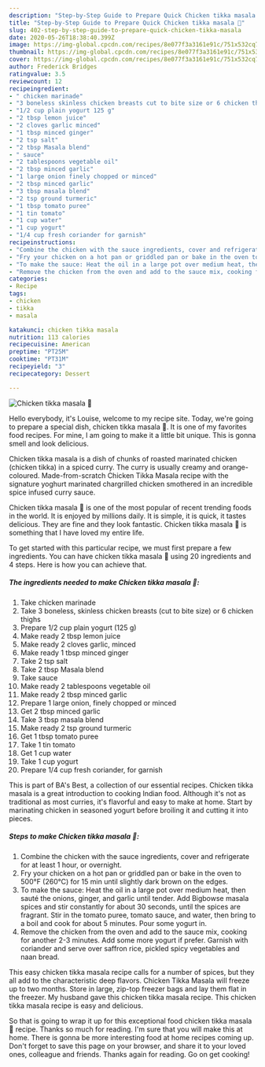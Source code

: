 ```yaml
---
description: "Step-by-Step Guide to Prepare Quick Chicken tikka masala 🍛"
title: "Step-by-Step Guide to Prepare Quick Chicken tikka masala 🍛"
slug: 402-step-by-step-guide-to-prepare-quick-chicken-tikka-masala
date: 2020-05-26T18:38:40.399Z
image: https://img-global.cpcdn.com/recipes/8e077f3a3161e91c/751x532cq70/chicken-tikka-masala-🍛-recipe-main-photo.jpg
thumbnail: https://img-global.cpcdn.com/recipes/8e077f3a3161e91c/751x532cq70/chicken-tikka-masala-🍛-recipe-main-photo.jpg
cover: https://img-global.cpcdn.com/recipes/8e077f3a3161e91c/751x532cq70/chicken-tikka-masala-🍛-recipe-main-photo.jpg
author: Frederick Bridges
ratingvalue: 3.5
reviewcount: 12
recipeingredient:
- " chicken marinade"
- "3 boneless skinless chicken breasts cut to bite size or 6 chicken thighs"
- "1/2 cup plain yogurt 125 g"
- "2 tbsp lemon juice"
- "2 cloves garlic minced"
- "1 tbsp minced ginger"
- "2 tsp salt"
- "2 tbsp Masala blend"
- " sauce"
- "2 tablespoons vegetable oil"
- "2 tbsp minced garlic"
- "1 large onion finely chopped or minced"
- "2 tbsp minced garlic"
- "3 tbsp masala blend"
- "2 tsp ground turmeric"
- "1 tbsp tomato puree"
- "1 tin tomato"
- "1 cup water"
- "1 cup yogurt"
- "1/4 cup fresh coriander for garnish"
recipeinstructions:
- "Combine the chicken with the sauce ingredients, cover and refrigerate for at least 1 hour, or overnight."
- "Fry your chicken on a hot pan or griddled pan or bake in the oven to 500°F (260°C) for 15 min until slightly dark brown on the edges."
- "To make the sauce: Heat the oil in a large pot over medium heat, then sauté the onions, ginger, and garlic until tender. Add Bigbowse masala spices and stir constantly for about 30 seconds, until the spices are fragrant. Stir in the tomato puree, tomato sauce, and water, then bring to a boil and cook for about 5 minutes. Pour some yogurt in."
- "Remove the chicken from the oven and add to the sauce mix, cooking for another 2-3 minutes. Add some more yogurt if prefer. Garnish with coriander and serve over saffron rice, pickled spicy vegetables and naan bread."
categories:
- Recipe
tags:
- chicken
- tikka
- masala

katakunci: chicken tikka masala 
nutrition: 113 calories
recipecuisine: American
preptime: "PT25M"
cooktime: "PT31M"
recipeyield: "3"
recipecategory: Dessert

---
```



![Chicken tikka masala 🍛](https://img-global.cpcdn.com/recipes/8e077f3a3161e91c/751x532cq70/chicken-tikka-masala-🍛-recipe-main-photo.jpg)

Hello everybody, it's Louise, welcome to my recipe site. Today, we're going to prepare a special dish, chicken tikka masala 🍛. It is one of my favorites food recipes. For mine, I am going to make it a little bit unique. This is gonna smell and look delicious.

Chicken tikka masala is a dish of chunks of roasted marinated chicken (chicken tikka) in a spiced curry. The curry is usually creamy and orange-coloured. Made-from-scratch Chicken Tikka Masala recipe with the signature yoghurt marinated chargrilled chicken smothered in an incredible spice infused curry sauce.

Chicken tikka masala 🍛 is one of the most popular of recent trending foods in the world. It is enjoyed by millions daily. It is simple, it is quick, it tastes delicious. They are fine and they look fantastic. Chicken tikka masala 🍛 is something that I have loved my entire life.


To get started with this particular recipe, we must first prepare a few ingredients. You can have chicken tikka masala 🍛 using 20 ingredients and 4 steps. Here is how you can achieve that.

<!--inarticleads1-->

##### The ingredients needed to make Chicken tikka masala 🍛:

1. Take  chicken marinade
1. Take 3 boneless, skinless chicken breasts (cut to bite size) or 6 chicken thighs
1. Prepare 1/2 cup plain yogurt (125 g)
1. Make ready 2 tbsp lemon juice
1. Make ready 2 cloves garlic, minced
1. Make ready 1 tbsp minced ginger
1. Take 2 tsp salt
1. Take 2 tbsp Masala blend
1. Take  sauce
1. Make ready 2 tablespoons vegetable oil
1. Make ready 2 tbsp minced garlic
1. Prepare 1 large onion, finely chopped or minced
1. Get 2 tbsp minced garlic
1. Take 3 tbsp masala blend
1. Make ready 2 tsp ground turmeric
1. Get 1 tbsp tomato puree
1. Take 1 tin tomato
1. Get 1 cup water
1. Take 1 cup yogurt
1. Prepare 1/4 cup fresh coriander, for garnish


This is part of BA&#39;s Best, a collection of our essential recipes. Chicken tikka masala is a great introduction to cooking Indian food. Although it&#39;s not as traditional as most curries, it&#39;s flavorful and easy to make at home. Start by marinating chicken in seasoned yogurt before broiling it and cutting it into pieces. 

<!--inarticleads2-->

##### Steps to make Chicken tikka masala 🍛:

1. Combine the chicken with the sauce ingredients, cover and refrigerate for at least 1 hour, or overnight.
1. Fry your chicken on a hot pan or griddled pan or bake in the oven to 500°F (260°C) for 15 min until slightly dark brown on the edges.
1. To make the sauce: Heat the oil in a large pot over medium heat, then sauté the onions, ginger, and garlic until tender. Add Bigbowse masala spices and stir constantly for about 30 seconds, until the spices are fragrant. Stir in the tomato puree, tomato sauce, and water, then bring to a boil and cook for about 5 minutes. Pour some yogurt in.
1. Remove the chicken from the oven and add to the sauce mix, cooking for another 2-3 minutes. Add some more yogurt if prefer. Garnish with coriander and serve over saffron rice, pickled spicy vegetables and naan bread.


This easy chicken tikka masala recipe calls for a number of spices, but they all add to the characteristic deep flavors. Chicken Tikka Masala will freeze up to two months. Store in large, zip-top freezer bags and lay them flat in the freezer. My husband gave this chicken tikka masala recipe. This chicken tikka masala recipe is easy and delicious. 

So that is going to wrap it up for this exceptional food chicken tikka masala 🍛 recipe. Thanks so much for reading. I'm sure that you will make this at home. There is gonna be more interesting food at home recipes coming up. Don't forget to save this page on your browser, and share it to your loved ones, colleague and friends. Thanks again for reading. Go on get cooking!
